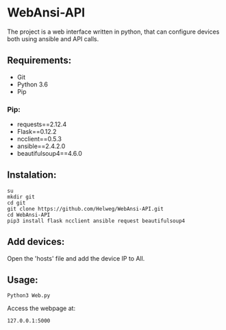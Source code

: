 # WebAnsi-API
The project is a web interface written in python, that can configure devices both using ansible and API calls.

## Requirements:
- Git
- Python 3.6
- Pip

### Pip:
- requests==2.12.4
- Flask==0.12.2
- ncclient==0.5.3
- ansible==2.4.2.0
- beautifulsoup4==4.6.0

## Instalation:
```
su
mkdir git
cd git
git clone https://github.com/Helweg/WebAnsi-API.git
cd WebAnsi-API
pip3 install flask ncclient ansible request beautifulsoup4
```

## Add devices:
Open the 'hosts' file and add the device IP to All.


## Usage:
```
Python3 Web.py
```
Access the webpage at:
```
127.0.0.1:5000
```
